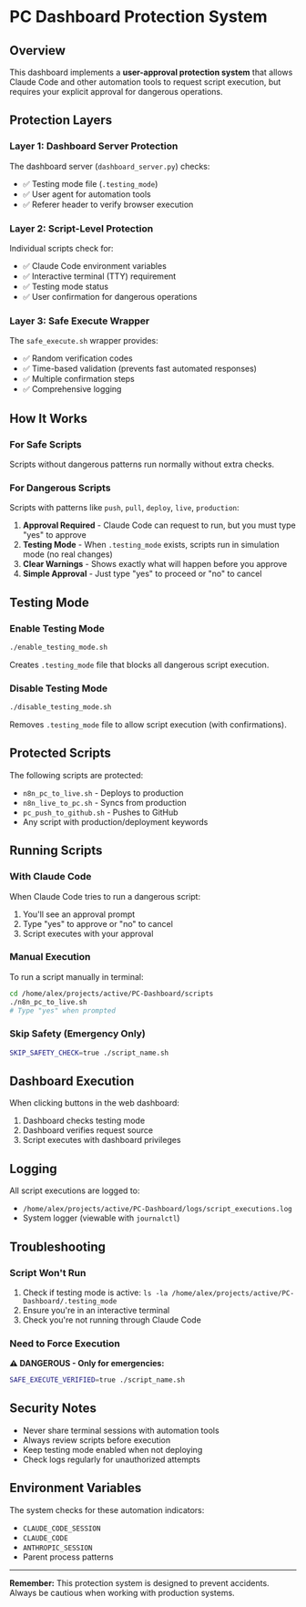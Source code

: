 # PC Dashboard Protection System

## Overview
This dashboard implements a **user-approval protection system** that allows Claude Code and other automation tools to request script execution, but requires your explicit approval for dangerous operations.

## Protection Layers

### Layer 1: Dashboard Server Protection
The dashboard server (`dashboard_server.py`) checks:
- ✅ Testing mode file (`.testing_mode`)
- ✅ User agent for automation tools
- ✅ Referer header to verify browser execution

### Layer 2: Script-Level Protection
Individual scripts check for:
- ✅ Claude Code environment variables
- ✅ Interactive terminal (TTY) requirement
- ✅ Testing mode status
- ✅ User confirmation for dangerous operations

### Layer 3: Safe Execute Wrapper
The `safe_execute.sh` wrapper provides:
- ✅ Random verification codes
- ✅ Time-based validation (prevents fast automated responses)
- ✅ Multiple confirmation steps
- ✅ Comprehensive logging

## How It Works

### For Safe Scripts
Scripts without dangerous patterns run normally without extra checks.

### For Dangerous Scripts
Scripts with patterns like `push`, `pull`, `deploy`, `live`, `production`:

1. **Approval Required** - Claude Code can request to run, but you must type "yes" to approve
2. **Testing Mode** - When `.testing_mode` exists, scripts run in simulation mode (no real changes)
3. **Clear Warnings** - Shows exactly what will happen before you approve
4. **Simple Approval** - Just type "yes" to proceed or "no" to cancel

## Testing Mode

### Enable Testing Mode
```bash
./enable_testing_mode.sh
```
Creates `.testing_mode` file that blocks all dangerous script execution.

### Disable Testing Mode
```bash
./disable_testing_mode.sh
```
Removes `.testing_mode` file to allow script execution (with confirmations).

## Protected Scripts

The following scripts are protected:
- `n8n_pc_to_live.sh` - Deploys to production
- `n8n_live_to_pc.sh` - Syncs from production
- `pc_push_to_github.sh` - Pushes to GitHub
- Any script with production/deployment keywords

## Running Scripts

### With Claude Code
When Claude Code tries to run a dangerous script:
1. You'll see an approval prompt
2. Type "yes" to approve or "no" to cancel
3. Script executes with your approval

### Manual Execution
To run a script manually in terminal:
```bash
cd /home/alex/projects/active/PC-Dashboard/scripts
./n8n_pc_to_live.sh
# Type "yes" when prompted
```

### Skip Safety (Emergency Only)
```bash
SKIP_SAFETY_CHECK=true ./script_name.sh
```

## Dashboard Execution

When clicking buttons in the web dashboard:
1. Dashboard checks testing mode
2. Dashboard verifies request source
3. Script executes with dashboard privileges

## Logging

All script executions are logged to:
- `/home/alex/projects/active/PC-Dashboard/logs/script_executions.log`
- System logger (viewable with `journalctl`)

## Troubleshooting

### Script Won't Run
1. Check if testing mode is active: `ls -la /home/alex/projects/active/PC-Dashboard/.testing_mode`
2. Ensure you're in an interactive terminal
3. Check you're not running through Claude Code

### Need to Force Execution
**⚠️ DANGEROUS - Only for emergencies:**
```bash
SAFE_EXECUTE_VERIFIED=true ./script_name.sh
```

## Security Notes

- Never share terminal sessions with automation tools
- Always review scripts before execution
- Keep testing mode enabled when not deploying
- Check logs regularly for unauthorized attempts

## Environment Variables

The system checks for these automation indicators:
- `CLAUDE_CODE_SESSION`
- `CLAUDE_CODE`
- `ANTHROPIC_SESSION`
- Parent process patterns

---

**Remember:** This protection system is designed to prevent accidents. Always be cautious when working with production systems.